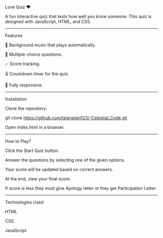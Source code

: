 Love Quiz ❤️

A fun interactive quiz that tests how well you know someone. This quiz is designed with JavaScript, HTML, and CSS.

-----------------------------------------------------------------------------------------
Features

🎵 Background music that plays automatically.

🎯 Multiple-choice questions.

✅ Score tracking.

⏳ Countdown timer for the quiz.

📱 Fully responsive.

-----------------------------------------------------------------------------------------

Installation

Clone the repository:

git clone https://github.com/tajanajain123/-Celestial_Code.git

Open index.html in a browser.

-----------------------------------------------------------------------------------------

How to Play?

Click the Start Quiz button.

Answer the questions by selecting one of the given options.

Your score will be updated based on correct answers.

At the end, view your final score.

If score is less they must give Apology letter or they get Participation Letter

-----------------------------------------------------------------------------------------
Technologies Used

HTML

CSS

JavaScript
